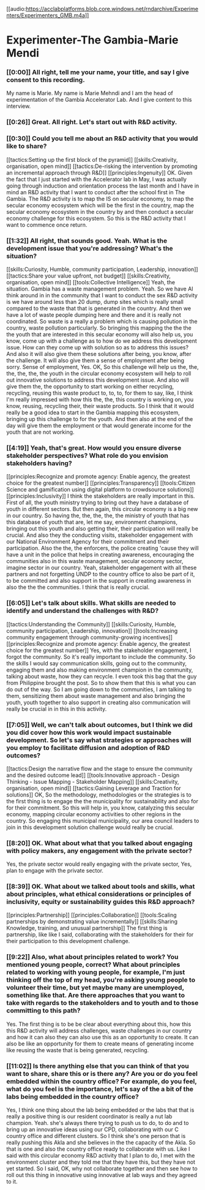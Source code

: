 [[audio:https://acclabplatforms.blob.core.windows.net/rndarchive/Experimenters/Experimenters_GMB.m4a]]

# Experimenter-The Gambia-Marie Mendi

### [[0:00]] All right, tell me your name, your title, and say I give consent to this recording\.

My name is Marie\. My name is Marie Mehndi and I am the head of experimentation of the Gambia Accelerator Lab\. And I give content to this interview\.

### [[0:26]] Great\. All right\. Let's start out with R&D activity\.

### [[0:30]] Could you tell me about an R&D activity that you would like to share?

[[tactics:Setting up the first block of the pyramid]]
[[skills:Creativity, organisation, open mind]]
[[tactics:De-risking the intervention by promoting an incremental approach through R&amp;D]]
[[principles:Ingenuity]]
OK\. Given the fact that I just started with the Accelerator lab in May, I was actually going through induction and orientation process the last month and I have in mind an R&D activity that I want to conduct after the school first in The Gambia\. The R&D activity is to map the IS on secular economy, to map the secular economy ecosystem which will be the first in the country, map the secular economy ecosystem in the country by and then conduct a secular economy challenge for this ecosystem\. So this is the R&D activity that I want to commence once return\.

### [[1:32]] All right, that sounds good\. Yeah\. What is the development issue that you're addressing? What's the situation?

[[skills:Curiosity, Humble, community participation, Leadership, innovation]]
[[tactics:Share your value upfront, not budget]]
[[skills:Creativity, organisation, open mind]]
[[tools:Collective Intelligence]]
Yeah, the situation\. Gambia has a waste management problem\. Yeah\. So we have AI think around in in the community that I want to conduct the sex R&D activity is we have around less than 20 dump, dump sites which is really small compared to the waste that that is generated in the country\. And then we have a lot of waste people dumping here and there and it is really not coordinated\. So waste is a really a problem which is causing pollution in the country, waste pollution particularly\. So bringing this mapping the the the the youth that are interested in this secular economy will also help us, you know, come up with a challenge as to how do we address this development issue\. How can they come up with solution so as to address this issues? And also it will also give them these solutions after being, you know, after the challenge\. It will also give them a sense of employment after being sorry\. Sense of employment, Yes\. OK, So this challenge will help us the, the, the, the, the, the youth in the circular economy ecosystem will help to roll out innovative solutions to address this development issue\. And also will give them the, the opportunity to start working on either recycling, recycling, reusing this waste product to, to, to, for them to say, like, I think I'm really impressed with how this the, the, this country is working on, you know, reusing, recycling their, their waste products\. So I think that it would really be a good idea to start in the Gambia mapping this ecosystem, bringing up this challenge to for the youth\. And then also at the end of the day will give them the employment or that would generate income for the youth that are not working\.

### [[4:19]] Yeah, that's great\. How would you ensure diverse stakeholder perspectives? What role do you envision stakeholders having?

[[principles:Recognize and promote agency: Enable agency, the greatest choice for the greatest number]]
[[principles:Transparency]]
[[tools:Citizen Science and gamification using digital platform to crowdsource solutions]]
[[principles:Inclusivity]]
I think the stakeholders are really important in this\. First of all, the youth ministry trying to bring out they have a database of youth in different sectors\. But then again, this circular economy is a big new in our country\. So having the, the, the, the, the ministry of youth that has this database of youth that are, let me say, environment champions, bringing out this youth and also getting their, their participation will really be crucial\. And also they the conducting visits, stakeholder engagement with our National Environment Agency for their commitment and their participation\. Also the the, the enforcers, the police creating 'cause they will have a unit in the police that helps in creating awareness, encouraging the communities also in this waste management, secular economy sector, imagine sector in our country\. Yeah, stakeholder engagement with all these partners and not forgetting UNDP to the country office to also be part of it, to be committed and also support in the support in creating awareness in also the the the communities\. I think that is really crucial\.

### [[6:05]] Let's talk about skills\. What skills are needed to identify and understand the challenges with R&D?

[[tactics:Understanding the Community]]
[[skills:Curiosity, Humble, community participation, Leadership, innovation]]
[[tools:Increasing community engagement through community-growing incentives]]
[[principles:Recognize and promote agency: Enable agency, the greatest choice for the greatest number]]
Yes, with the stakeholder engagement, I forgot the community\. So it's really important to include the community\. So the skills I would say communication skills, going out to the community, engaging them and also making environment champion in the community, talking about waste, how they can recycle\. I even took this bag that the guy from Philippine brought the post\. So to show them that this is what you can do out of the way\. So I am going down to the communities, I am talking to them, sensitizing them about waste management and also bringing the youth, youth together to also support in creating also communication will really be crucial in in this in this activity\.

### [[7:05]] Well, we can't talk about outcomes, but I think we did you did cover how this work would impact sustainable development\. So let's say what strategies or approaches will you employ to facilitate diffusion and adoption of R&D outcomes?

[[tactics:Design the narrative flow and the stage to ensure the community and the desired outcome lead]]
[[tools:Innovative approach - Design Thinking - Issue Mapping - Stakeholder Mapping]]
[[skills:Creativity, organisation, open mind]]
[[tactics:Gaining Leverage and Traction for solutions]]
OK, So the methodology, methodologies or the strategies is to the first thing is to engage the the municipality for sustainability and also for for their commitment\. So this will help in, you know, catalyzing this secular economy, mapping circular economy activities to other regions in the country\. So engaging this municipal municipality, our area council leaders to join in this development solution challenge would really be crucial\.

### [[8:20]] OK\. What about what that you talked about engaging with policy makers, any engagement with the private sector?

Yes, the private sector would really engaging with the private sector, Yes, plan to engage with the private sector\.

### [[8:39]] OK\. What about we talked about tools and skills, what about principles, what ethical considerations or principles of inclusivity, equity or sustainability guides this R&D approach?

[[principles:Partnership]]
[[principles:Collaboration]]
[[tools:Scaling partnerships by demonstrating value incrementally]]
[[skills:Sharing Knowledge, training, and unusual partnership]]
The first thing is partnership, like like I said, collaborating with the stakeholders for their for their participation to this development challenge\.

### [[9:22]] Also, what about principles related to work? You mentioned young people, correct? What about principles related to working with young people, for example, I'm just thinking off the top of my head, you're asking young people to volunteer their time, but yet maybe many are unemployed, something like that\. Are there approaches that you want to take with regards to the stakeholders and to youth and to those committing to this path?

Yes\. The first thing is to be be clear about everything about this, how this this R&D activity will address challenges, waste challenges in our country and how it can also they can also use this as an opportunity to create\. It can also be like an opportunity for them to create means of generating income like reusing the waste that is being generated, recycling\.

### [[11:02]] Is there anything else that you can think of that you want to share, share this or is there any? Are you or do you feel embedded within the country office? For example, do you feel, what do you feel is the importance, let's say of the a bit of the labs being embedded in the country office?

Yes, I think one thing about the lab being embedded or the labs that that is really a positive thing is our resident coordinator is really a nut lab champion\. Yeah\. she's always there trying to push us to do, to do and to bring up an innovative ideas using our CPD, collaborating with our C country office and different clusters\. So I think she's one person that is really pushing this Akla and she believes in the the capacity of the Akla\. So that is one and also the country office ready to collaborate with us\. Like I said with this circular economy R&D activity that I plan to do, I met with the environment cluster and they told me that they have this, but they have not yet started\. So I said, OK, why not collaborate together and then see how to roll out this thing in innovative using innovative at lab ways and they agreed to it\.
